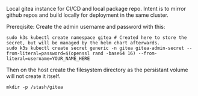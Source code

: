 Local gitea instance for CI/CD and local package repo. Intent is to mirror github repos and build locally for deployment in the same cluster.

Prereqisite:
Create the admin username and password with this:
```
sudo k3s kubectl create namespace gitea # Created here to store the secret, but will be managed by the helm chart afterwards.
sudo k3s kubectl create secret generic -n gitea gitea-admin-secret --from-literal=password=$(openssl rand -base64 16) --from-literal=username=YOUR_NAME_HERE
```

Then on the host create the filesystem directory as the persistant volume will not create it itself.
```
mkdir -p /stash/gitea
```